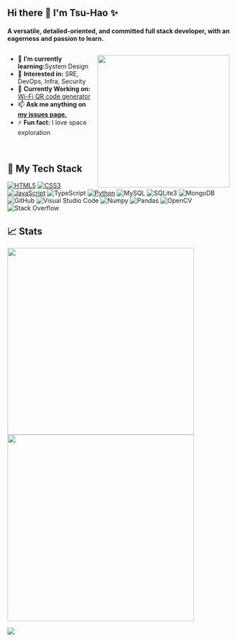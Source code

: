 ## Hi there 👋 I'm Tsu-Hao ✨

#### A versatile, detailed-oriented, and committed full stack developer, with an eagerness and passion to learn. 

##

<img align="right" src="https://user-images.githubusercontent.com/96331813/160326423-98f24494-b1ed-4e13-80f6-357ecb89d918.gif" width="300" />

<p align="left">
  <ul>
    <li>📕 <strong>I’m currently learning:</strong>System Design</li>
    <li>🧐 <strong>Interested in:</strong> SRE, DevOps, Infra, Security</li>
    <li>🔧 <strong>Currently Working on:</strong> <a href="https://github.com/Tsu-HaoLiu/WiFi-QRcode">Wi-Fi QR code generator</a></li>
    <li>📫 <strong>Ask me anything on <a href="https://github.com/Tsu-HaoLiu/Tsu-HaoLiu/issues">my issues page.</a></strong></li>
    <li>⚡ <strong>Fun fact:</strong> I love space exploration</li>
  </ul>
</p>
<br>

## 💾 My Tech Stack

[![HTML5](https://img.shields.io/badge/-HTML5-000?style=flat-square&logo=html5)](https://developer.mozilla.org/en-US/docs/Glossary/HTML5)
[![CSS3](https://img.shields.io/badge/-CSS3-000?style=flat-square&logo=css3)](https://developer.mozilla.org/en-US/docs/Web/CSS)
[![JavaScript](https://img.shields.io/badge/-JavaScript-000?style=flat-square&logo=javascript)](https://developer.mozilla.org/en-US/docs/Web/JavaScript)
![TypeScript](https://img.shields.io/badge/-TypeScript-000?style=flat-square&logo=typescript)
[![Python](https://img.shields.io/badge/-Python-000?style=flat-square&logo=python)](https://docs.python.org/3/)
![MySQL](https://img.shields.io/badge/-MySQL-000?style=flat-square&logo=mysql)
![SQLite3](https://img.shields.io/badge/-SQLite3-000?style=flat-square&logo=SQLite)
![MongoDB](https://img.shields.io/badge/-MongoDB-000?style=flat-square&logo=mongodb)
![GitHub](https://img.shields.io/badge/-GitHub-000?style=flat-square&logo=github)
![Visual Studio Code](https://img.shields.io/badge/-VS_Code-000?style=flat-square&logo=visualstudiocode)
![Numpy](https://img.shields.io/badge/-Numpy-000?style=flat-square&logo=numpy)
![Pandas](https://img.shields.io/badge/-Pandas-000?style=flat-square&logo=pandas)
![OpenCV](https://img.shields.io/badge/-OpenCV-000?style=flat-square&logo=opencv)
![Stack Overflow](https://img.shields.io/badge/-StackOverflow-000?style=flat-square&logo=StackOverflow)


## 📈 Stats

<img src="https://github-readme-streak-stats.herokuapp.com?user=Tsu-HaoLiu&theme=gotham&hide_border=true&date_format=M%20j%5B%2C%20Y%5D" width="423" /><img src="https://github-readme-stats.vercel.app/api?username=Tsu-HaoLiu&show_icons=true&hide_border=true&theme=gotham" width="423" />

![](https://komarev.com/ghpvc/?username=Tsu-HaoLiu)

<!--
**Tsu-HaoLiu/Tsu-HaoLiu** is a ✨ _special_ ✨ repository because its `README.md` (this file) appears on your GitHub profile.

Here are some ideas to get you started:

- 🔭 I’m currently working on ...
- 🌱 I’m currently learning ...
- 👯 I’m looking to collaborate on ...
- 🤔 I’m looking for help with ...
- 💬 Ask me about ...

- 📫 How to reach me: ...
- 😄 Pronouns: ...
- ⚡ Fun fact: ...
https://github.com/badges/shields/blob/master/doc/logos.md
-->

